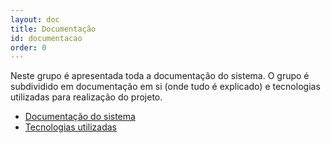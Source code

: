 ```yaml
---
layout: doc
title: Documentação    
id: documentacao
order: 0
---
```



Neste grupo é apresentada toda a documentação do sistema.
O grupo é subdividido em documentação em si (onde tudo é explicado) e tecnologias utilizadas para realização do projeto.

- [Documentação do sistema](https://christianpieri.github.io/doc/docs/documentacao/documentacao.html) 
- [Tecnologias utilizadas](https://christianpieri.github.io/doc/docs/documentacao/tecnologias.html)

